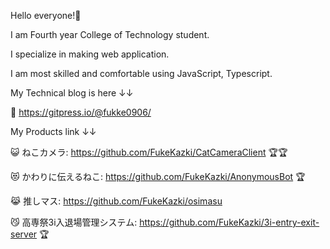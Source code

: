 Hello everyone!🚀

I am Fourth year College of Technology student.

I specialize in making web application.

I am most skilled and comfortable using JavaScript, Typescript.


My Technical blog is here ↓↓

🚀 https://gitpress.io/@fukke0906/


My Products link ↓↓

😺 ねこカメラ: https://github.com/FukeKazki/CatCameraClient 🏆🏆

😻 かわりに伝えるねこ: https://github.com/FukeKazki/AnonymousBot 🏆

😹 推しマス: https://github.com/FukeKazki/osimasu

😼 高専祭3i入退場管理システム: https://github.com/FukeKazki/3i-entry-exit-server 🏆
